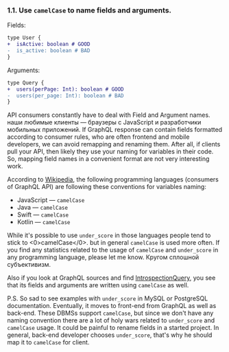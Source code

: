### 1.1. Use `camelCase` to name fields and arguments.

Fields:

```diff
type User {
+  isActive: boolean # GOOD
-  is_active: boolean # BAD
}
```

Arguments:

```diff
type Query {
+  users(perPage: Int): boolean # GOOD
-  users(per_page: Int): boolean # BAD
}
```

API consumers constantly have to deal with Field and Argument names. наши любимые клиенты — браузеры с JavaScript и разработчики мобильных приложений. If GraphQL response can contain fields formatted according to consumer rules, who are often frontend and mobile developers, we can avoid remapping and renaming them. After all, if clients pull your API, then likely they use your naming for variables in their code. So, mapping field names in a convenient format are not very interesting work.

According to [Wikipedia](<https://en.wikipedia.org/wiki/Naming_convention_(programming)>), the following programming languages (consumers of GraphQL API) are following these conventions for variables naming:

- JavaScript — `camelCase`
- Java — `camelCase`
- Swift — `camelCase`
- Kotlin — `camelCase`

While it's possible to use `under_score` in those languages people tend to stick to <0>camelCase</0>. but in general `camelCase` is used more often. If you find any statistics related to the usage of `camelCase` and `under_score` in any programming language, please let me know. Кругом сплошной субъективизм.

Also if you look at GraphQL sources and find [IntrospectionQuery](https://github.com/graphql/graphql-js/blob/master/src/utilities/introspectionQuery.js), you see that its fields and arguments are written using `camelCase` as well.

P.S. So sad to see examples with `under_score` in MySQL or PostgreSQL documentation. Eventually, it moves to front-end from GraphQL as well as back-end. These DBMSs support `camelCase`, but since we don't have any naming convention there are a lot of holy wars related to `under_score` and `camelCase` usage. It could be painful to rename fields in a started project. In general, back-end developer chooses `under_score`, that's why he should map it to `camelCase` for client.
